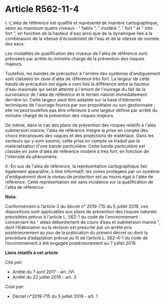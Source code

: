 # Article R562-11-4

I.-L'aléa de référence est qualifié et représenté de manière cartographique, selon au maximum quatre niveaux : “ faible ”, “
modéré ”, “ fort ” et “ très fort ”, en fonction de la hauteur d'eau ainsi que de la dynamique liée à la combinaison de la
vitesse d'écoulement de l'eau et de la vitesse de montée des eaux.

Les modalités de qualification des niveaux de l'aléa de référence sont précisées par arrêté du ministre chargé de la
prévention des risques majeurs.

Toutefois, les bandes de précaution à l'arrière des systèmes d'endiguement sont classées en zone d'aléa de référence très
fort. La largeur de cette bande de précaution est égale à cent fois la différence entre la hauteur d'eau maximale qui serait
atteinte à l'amont de l'ouvrage du fait de la survenance de l'aléa de référence et le terrain naturel immédiatement derrière
lui. Cette largeur peut être adaptée sur la base d'éléments techniques de l'ouvrage fournis par son propriétaire ou son
gestionnaire ; elle ne peut toutefois pas être inférieure à une largeur définie par arrêté du ministre chargé de la
prévention des risques majeurs.

De même, dans le cas des plans de prévention des risques relatifs à l'aléa submersion marine, l'aléa de référence intègre la
prise en compte des chocs mécaniques des vagues et des projections de matériaux. Dans les secteurs qui y sont soumis, cette
prise en compte se traduit par la matérialisation d'une bande particulière. Cette bande particulière est classée en zone
d'aléa de référence modéré à très fort, en fonction de l'intensité du phénomène.

II.-En sus de l'aléa de référence, la représentation cartographique fait également apparaître, à titre informatif, les zones
protégées par un système d'endiguement dont le niveau de protection est au moins égal à l'aléa de référence. Cette
représentation est sans incidence sur la qualification de l'aléa de référence.

**Nota:**

Conformément à l’article 3 du décret n° 2019-715 du 5 juillet 2019, ces dispositions sont applicables aux plans de prévention
des risques naturels prévisibles prévus à l'article L. 562-1 du code de l'environnement concernant les " aléas débordement de
cours d’eau et submersion marine ", dont l’élaboration ou la révision est prescrite par un arrêté pris postérieurement au
jour de la publication du présent décret ou dont la procédure d’adaptation prévue au III de l’article L. 562-4-1 du code de
l’environnement a été engagée postérieurement au 7 juillet 2019.

**Liens relatifs à cet article**

_Cité par_:

  - Arrêté du 7 avril 2017 - art. (V)
  - Arrêté du 22 juillet 2019 - art. 3

_Créé par_:

  - Décret n°2019-715 du 5 juillet 2019 - art. 1
